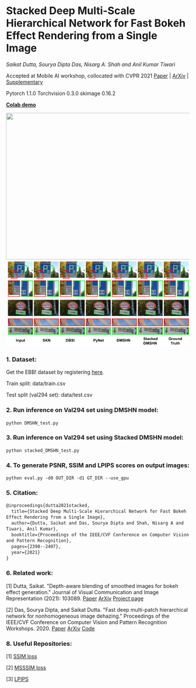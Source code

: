 # Stacked Deep Multi-Scale Hierarchical Network for Fast Bokeh Effect Rendering from a Single Image
_Saikat Dutta, Sourya Dipta Das, Nisarg A. Shah and Anil Kumar Tiwari_

Accepted at Mobile AI workshop, collocated with CVPR 2021 [Paper](https://openaccess.thecvf.com/content/CVPR2021W/MAI/html/Dutta_Stacked_Deep_Multi-Scale_Hierarchical_Network_for_Fast_Bokeh_Effect_Rendering_CVPRW_2021_paper.html) | [ArXiv](https://arxiv.org/abs/2105.07174) | [Supplementary](https://drive.google.com/file/d/1MLGZ_I10SfrvlTlXAvVVxbIOgmWUxiPr/view?usp=sharing)

Pytorch 1.1.0 Torchvision 0.3.0 skimage 0.16.2

[**Colab demo**](https://colab.research.google.com/drive/1zl2_QOWjoWaN0bzDHSKJETkDgIiI62d0?usp=sharing)


<img src="assets/demo.gif" width="640" height="400"/>

<img src="assets/comparison.jpg" />


### 1. Dataset:

Get the EBB! dataset by registering [here](https://competitions.codalab.org/competitions/24716).

Train split: data/train.csv

Test split (val294 set): data/test.csv 

### 2. Run inference on Val294 set using DMSHN model:
```
python DMSHN_test.py
```
### 3. Run inference on Val294 set using Stacked DMSHN model:
```
python stacked_DMSHN_test.py
```
### 4. To generate PSNR, SSIM and LPIPS scores on output images:
```
python eval.py -d0 OUT_DIR -d1 GT_DIR --use_gpu 
```
### 5. Citation:
```
@inproceedings{dutta2021stacked,
  title={Stacked Deep Multi-Scale Hierarchical Network for Fast Bokeh Effect Rendering from a Single Image},
  author={Dutta, Saikat and Das, Sourya Dipta and Shah, Nisarg A and Tiwari, Anil Kumar},
  booktitle={Proceedings of the IEEE/CVF Conference on Computer Vision and Pattern Recognition},
  pages={2398--2407},
  year={2021}
}
```

### 6. Related work:

[1] Dutta, Saikat. "Depth-aware blending of smoothed images for bokeh effect generation." Journal of Visual Communication and Image Representation (2021): 103089. [Paper](https://www.sciencedirect.com/science/article/abs/pii/S1047320321000511) [ArXiv](https://arxiv.org/abs/2005.14214) [Project page](https://github.com/saikatdutta/dbsi_bokeh/)

[2] Das, Sourya Dipta, and Saikat Dutta. "Fast deep multi-patch hierarchical network for nonhomogeneous image dehazing." Proceedings of the IEEE/CVF Conference on Computer Vision and Pattern Recognition Workshops. 2020. [Paper](https://openaccess.thecvf.com/content_CVPRW_2020/html/w31/Das_Fast_Deep_Multi-Patch_Hierarchical_Network_for_Nonhomogeneous_Image_Dehazing_CVPRW_2020_paper.html) [ArXiv](https://arxiv.org/abs/2005.05999) [Code](https://github.com/diptamath/Nonhomogeneous_Image_Dehazing)


### 8. Useful Repositories:

[1] [SSIM loss](https://github.com/Po-Hsun-Su/pytorch-ssim)

[2] [MSSSIM loss](https://github.com/jorge-pessoa/pytorch-msssim)

[3] [LPIPS](https://github.com/richzhang/PerceptualSimilarity)
